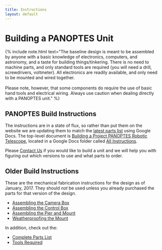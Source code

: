 ```yaml
---
title: Instructions
layout: default
---
```


# Building a PANOPTES Unit

{% include note.html text="The baseline design is meant to be assembled by anyone with a basic knowledge of electronics, computers, and astronomy, and a taste for building things/tinkering. There is no need to machine parts, and only standard tools are required (you will need a drill, screwdrivers, voltmeter). All electronics are readily available, and only need to be mounted and wired together. <br> <br> Please note, however, that some components do require the use of basic hand tools and electrical wiring. Always use caution when dealing directly with a PANOPTES unit." %}


## PANOPTES Build Instructions

The instructions are in a state of flux, so rather than put them on the
website we are updating them to match the [latest parts list](
complete_parts_list.html) using
Google Docs. The top-level document is
[Building a Project PANOPTES Robotic Telescope](
https://docs.google.com/document/d/18nDDY4hEiUnkAqFX-mvez379OQISXoeNOMg7GjpgS4E/edit),
located in a Google Docs folder called
[All Instructions](https://drive.google.com/open?id=1qgJHwwgDPWFXqGLd3rqZEdGeuVE0n7jd).

Please <a href="mailto:info@projectpanoptes.org">Contact Us</a> if you would like to
build a unit and we will help you with figuring out which versions to use and what
parts to order.

## Older Build Instructions

These are the mechanical fabrication instructions for the design as of January, 2017.
They should _not_ be used unless you already purchased the parts for that version of
the design.

* [Assembling the Camera Box](hardware/camera_box.html)
* [Assembling the Control Box](hardware/control_box.html)
* [Assembling the Pier and Mount](hardware/pier.html)
* [Weatherproofing the Mount](hardware/weatherproofing.html)

In addition, check out the:

* [Complete Parts List](complete_parts_list.html)
* [Tools Required](tools.html)
